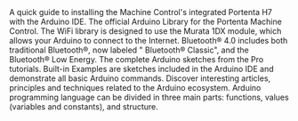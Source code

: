 <EssentialsColumn title="First Steps">
    <EssentialElement link="/tutorials/portenta-machine-control/rtd-thermocouple-pmc" title="Portenta H7 Quickstart Guide" type="getting-started">
        A quick guide to installing the Machine Control's integrated Portenta H7 with the Arduino IDE.
    </EssentialElement>

</EssentialsColumn>

<EssentialsColumn title="Suggested Libraries">
    <EssentialElement link="https://github.com/arduino-libraries/Arduino_MachineControl" title="Arduino Machine Control" type="library">
        The official Arduino Library for the Portenta Machine Control.
    </EssentialElement>
    <EssentialElement link="https://www.arduino.cc/en/Reference/WiFi" title="WiFi" type="library">
        The WiFi library is designed to use the Murata 1DX module, which allows your Arduino to connect to the Internet.
    </EssentialElement>
    <EssentialElement link="https://www.arduino.cc/en/Reference/ArduinoBLE" title="Arduino BLE" type="library">
        Bluetooth® 4.0 includes both traditional Bluetooth®, now labeled " Bluetooth® Classic", and the Bluetooth® Low Energy.
    </EssentialElement>
    <EssentialElement link="https://github.com/arduino-libraries/Arduino_Pro_Tutorials" title="Arduino Pro Tutorials" type="library">
        The complete Arduino sketches from the Pro tutorials.     
    </EssentialElement>
</EssentialsColumn>

<EssentialsColumn title="Arduino Basics">
    <EssentialElement link="https://www.arduino.cc/en/Tutorial/BuiltInExamples" title="Built-in Examples" type="resource">
        Built-in Examples are sketches included in the Arduino IDE and demonstrate all basic Arduino commands. 
    </EssentialElement>
    <EssentialElement link="/learn" title="Learn" type="resource">
        Discover interesting articles, principles and techniques related to the Arduino ecosystem.
    </EssentialElement>
    <EssentialElement link="https://www.arduino.cc/reference/en/" title="Language Reference" type="resource">
        Arduino programming language can be divided in three main parts: functions, values (variables and constants), and structure.
    </EssentialElement>
</EssentialsColumn>